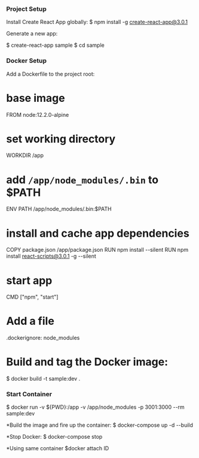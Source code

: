 ### Project Setup

Install Create React App globally:
$ npm install -g create-react-app@3.0.1

Generate a new app:

$ create-react-app sample
$ cd sample


### Docker Setup
Add a Dockerfile to the project root:

# base image
FROM node:12.2.0-alpine

# set working directory
WORKDIR /app

# add `/app/node_modules/.bin` to $PATH
ENV PATH /app/node_modules/.bin:$PATH

# install and cache app dependencies
COPY package.json /app/package.json
RUN npm install --silent
RUN npm install react-scripts@3.0.1 -g --silent

# start app
CMD ["npm", "start"]

# Add a file
.dockerignore:
node_modules

# Build and tag the Docker image:

$ docker build -t sample:dev .

### Start Container
$ docker run -v ${PWD}:/app -v /app/node_modules -p 3001:3000 --rm sample:dev

*Build the image and fire up the container:
$ docker-compose up -d --build

*Stop Docker:
$ docker-compose stop

*Using same container
$docker attach ID